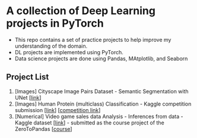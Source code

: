 # A collection of Deep Learning projects in PyTorch
* This repo contains a set of practice projects to help improve my understanding of the domain. 
* DL projects are implemented using PyTorch.
* Data science projects are done using Pandas, MAtplotlib, and Seaborn

## Project List
1. [Images] Cityscape Image Pairs Dataset - Semantic Segmentation with UNet [[link](https://github.com/sudharshan-chakra/Deep-Learning-Projects.PyTorch/blob/master/1-semantic-segmentation-Autonomous-vehicles-UNet.ipynb)]
2. [Images] Human Protein (multiclass) Classification - Kaggle competition submission [[link](https://github.com/sudharshan-chakra/Deep-Learning-Projects.PyTorch/blob/master/2-human-protein-classification.ipynb)] [[competition link](https://www.kaggle.com/c/jovian-pytorch-z2g)]
3. [Numerical] Video game sales data Analysis - Inferences from data - Kaggle dataset [[link](https://www.kaggle.com/gregorut/videogamesales)] - submitted as the course project of the ZeroToPandas [[course](https://jovian.ml/learn/data-analysis-with-python-zero-to-pandas)]

